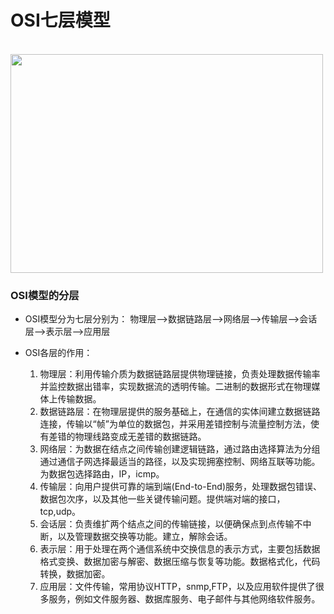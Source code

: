 # OSI七层模型
<br />
<img src="http://zhangzqcloud.cn/file-images/OSI%E4%B8%83%E5%B1%82%E5%8D%8F%E8%AE%AE.jpg" width="500px" height="350px">

### OSI模型的分层
- OSI模型分为七层分别为：
   物理层-->数据链路层-->网络层-->传输层-->会话层-->表示层-->应用层

- OSI各层的作用：
   1. 物理层：利用传输介质为数据链路层提供物理链接，负责处理数据传输率并监控数据出错率，实现数据流的透明传输。二进制的数据形式在物理媒体上传输数据。
   2. 数据链路层：在物理层提供的服务基础上，在通信的实体间建立数据链路连接，传输以“帧”为单位的数据包，并采用差错控制与流量控制方法，使有差错的物理线路变成无差错的数据链路。
   3. 网络层：为数据在结点之间传输创建逻辑链路，通过路由选择算法为分组通过通信子网选择最适当的路径，以及实现拥塞控制、网络互联等功能。为数据包选择路由，IP，icmp。
   4. 传输层：向用户提供可靠的端到端(End-to-End)服务，处理数据包错误、数据包次序，以及其他一些关键传输问题。提供端对端的接口，tcp,udp。
   5. 会话层：负责维扩两个结点之间的传输链接，以便确保点到点传输不中断，以及管理数据交换等功能。建立，解除会话。
   6. 表示层：用于处理在两个通信系统中交换信息的表示方式，主要包括数据格式变换、数据加密与解密、数据压缩与恢复等功能。数据格式化，代码转换，数据加密。
   7. 应用层：文件传输，常用协议HTTP，snmp,FTP，以及应用软件提供了很多服务，例如文件服务器、数据库服务、电子邮件与其他网络软件服务。
